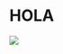 # HOLA 
![](https://static.wikia.nocookie.net/mario/images/8/86/Super_Mario_Sunshine_Box.jpg/revision/latest?cb=20160715172135&path-prefix=es)